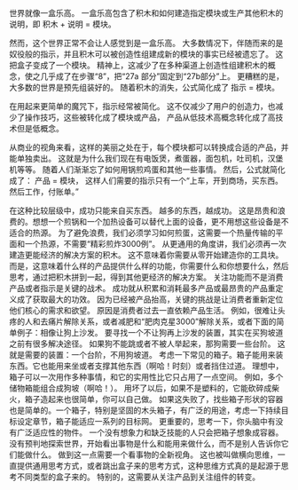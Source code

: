 世界就像一盒乐高。
一盒乐高包含了积木和如何建造指定模块或生产其他积木的说明，即
积木 + 说明 = 模块。

然而，这个世界正常不会让人感觉到是一盒乐高。
大多数情况下，伴随而来的是奴役般的指示，并且积木可以被创造性组建成新的模块的事实已经被遗忘了。
这把盒子变成了一个模块。
精神上，这减少了在多种渠道上创造性组建积木的概念，使之几乎成了在步骤“8”，把“27a 部分”固定到“27b部分”上。
更糟糕的是，大多数的世界是预先组装好的。
随着积木的消失，公式简化成了
指示 = 模块。

在用起来更简单的魔咒下，指示经常被简化。
这不仅减少了用户的创造力，也减少了操作技巧，这些被转化成了模块或产品，
产品从低技术高概念转化成了高技术但是低概念。

从商业的视角来看，这样的美丽之处在于，每个模块都可以转换成合适的产品，并能单独卖出。
这就是为什么我们现在有电饭煲，煮蛋器，面包机，吐司机，汉堡机等等。
随着人们渐渐忘了如何用锅煎鸡蛋和其他一些事情。
然后，公式就简化成了：
产品 = 模块，
这样人们需要的指示只有一个“上车，开到商场，买东西。然后工作，付账单。”

在这种比较层级中，成功只能来自买东西。
越多的东西，越成功。
这是昂贵和浪费的。想想一个煎锅和一个加热设备可以替代上面的设备，更不用想这些设备是不适合的热源。
为了避免浪费，我们必须学习如何煎蛋，这需要一个热量传输的平面和一个热源，不需要“精彩煎炸3000例”。
从更通用的角度讲，我们必须再一次建造更能经济的解决方案的积木。
这不意味着你需要从零开始建造你的工具块。
而是，这意味着什么样的产品提供什么样的功能，你需要什么和你想要什么，然后思考，通过把积木拼到一起，得到其他更经济的解决方案。
关注功能而不是消费产品或者指示是关键的战术。
成功就从积累和消耗最多产品或最昂贵的产品重定义成了获取最大的功效。
因为已经被产品抬高，关键的挑战是让消费者重新定位他们核心的需求和欲望。
原因是消费者过去一直依赖产品生活。
例如，很难让头疼的人和去痛片解除关系，或者减肥和“肥肉克星3000”解除关系，或者下面的简单例子：相像让狗上沙发。
要寻找一个不让狗再上沙发的装置，其实在买狗坡道之前有很多解决途径。
如果狗不能跳或者不被人举起来，那狗需要一些台阶。
这就是需要的装置：一个台阶，不用狗坡道。
考虑一下常见的箱子。箱子能用来装东西。它也能用来坐或者支撑其他东西（啊哈！时刻）或者挡住过道。
理想中，箱子可以一次用作多种事情，和它的实用性比它只占用了一点空间。
例如，多个储物箱能组合成狗坡（啊哈！）。
用坏了以后，如果不是塑料的，它能砍碎成柴火，箱子造起来也很简单，你可以自己做。
如果这失败了，找些箱子形状的容器也是简单的。一个箱子，特别是坚固的木头箱子，有广泛的用途，考虑一下持续目标设定章节，箱子能适应一系列的目标网。
更重要的，思考一下，你头脑中有没有广泛适应性的物件。
一个没有想象力和缺乏技能的人只会把箱子想象成容器。
没有预判地探索世界，开始看出事物是什么和能用来做什么，而不是别人告诉你它们能做什么。
做到这一点需要一个看事物的全新视角。
这也被叫做横向思维，一直提供通用思考方式，或者跳出盒子来的思考方式，这种思维方式真的是起源于思考不同类型的盒子来的。
特别的，这需要从关注产品到关注组件的转变。